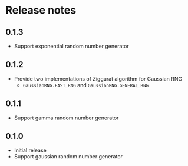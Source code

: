 # Release notes

## 0.1.3

- Support exponential random number generator

## 0.1.2

- Provide two implementations of Ziggurat algorithm for Gaussian RNG
    - `GaussianRNG.FAST_RNG` and `GaussianRNG.GENERAL_RNG`

## 0.1.1

- Support gamma random number generator


## 0.1.0

- Initial release
- Support gaussian random number generator
